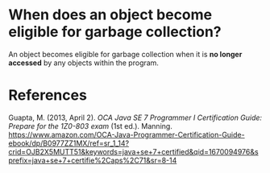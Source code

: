 # When does an object become eligible for garbage collection? 

An object becomes eligible for garbage collection when it is **no longer accessed** by any objects within 
the program. 

# References 

Guapta, M. (2013, April 2). *OCA Java SE 7 Programmer I Certification Guide: Prepare for the 1Z0-803 exam* (1st ed.). Manning. <https://www.amazon.com/OCA-Java-Programmer-Certification-Guide-ebook/dp/B0977ZZ1MX/ref=sr_1_14?crid=OJB2X5MUTT51&keywords=java+se+7+certified&qid=1670094976&sprefix=java+se+7+certifie%2Caps%2C71&sr=8-14> 
